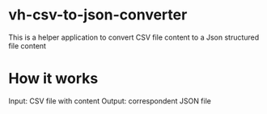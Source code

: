 # vh-csv-to-json-converter
This is a helper application to convert CSV file content to a Json structured file content

# How it works
Input: CSV file with content
Output: correspondent JSON file
